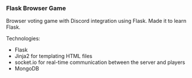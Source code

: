 ### Flask Browser Game
Browser voting game with Discord integration using Flask. Made it to learn Flask.

Technologies:
- Flask
- Jinja2 for templating HTML files
- socket.io for real-time communication between the server and players
- MongoDB